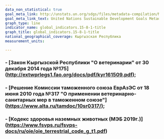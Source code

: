 ```yaml
---
data_non_statistical: true
goal_meta_link: http://unstats.un.org/sdgs/files/metadata-compilation/Metadata-Goal-15.pdf
goal_meta_link_text: United Nations Sustainable Development Goals Metadata (pdf 456kB)
graph_type: line
indicator_name: global_indicators.15-8-1-title
graph_title: global_indicators.15-8-1-title
national_geographical_coverage: Кыргызская Республика
measurement_units: 

---
```

### - [Закон Кыргызской Республики "О ветеринарии" от 30 декабря 2014 года №175] (http://extwprlegs1.fao.org/docs/pdf/kyr161509.pdf);
### - [Решение Комиссии таможенного союза ЕврАзЭС от 18 июня 2010 года №317 "О применении ветеринарно-санитарных мер в таможенном союзе"] (https://www.alta.ru/tamdoc/10sr0317/);
### - [Кодекс здоровья наземных животных (МЭБ 2019г.)] (https://www.fsvps.ru/fsvps-docs/ru/oie/oie_terrestrial_code_g_t1.pdf)
